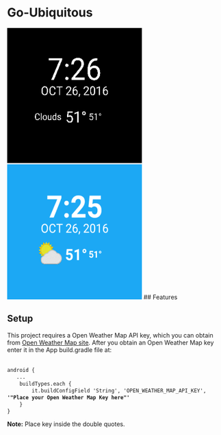 # Go-Ubiquitous
<img src="./Go-Ubiquitous/wear/src/main/res/drawable/Ambient.png" width="315" height="315"/>
<img src="./Go-Ubiquitous/wear/src/main/res/drawable/interactive.png" width="315" height="315"/>
## Features

## Setup
This project requires a Open Weather Map API key, which you can obtain from [Open Weather Map site](https://openweathermap.org/api). After you obtain an Open Weather Map key enter it in the App build.gradle file at:
<pre><code>
android {
   ...
    buildTypes.each {
        it.buildConfigField 'String', 'OPEN_WEATHER_MAP_API_KEY', <b>'"Place your Open Weather Map Key here"'</b>
    }
}
</code></pre>
<b>Note:</b> Place key inside the double quotes. 

